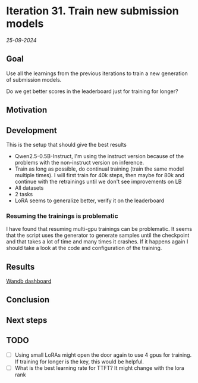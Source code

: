 # Iteration 31. Train new submission models

_25-09-2024_

## Goal

Use all the learnings from the previous iterations to train a new generation of submission models.

Do we get better scores in the leaderboard just for training for longer?

## Motivation

## Development

This is the setup that should give the best results

- Qwen2.5-0.5B-Instruct, I'm using the instruct version because of the problems with the non-instruct version
  on inference.
- Train as long as possible, do continual training (train the same model multiple times). I will first train for 40k steps, then maybe for 80k and continue with the retrainings until we don't see improvements on LB
- All datasets
- 2 tasks
- LoRA seems to generalize better, verify it on the leaderboard

### Resuming the trainings is problematic

I have found that resuming multi-gpu trainings can be problematic. It seems that the script uses the
generator to generate samples until the checkpoint and that takes a lot of time and many times it crashes.
If it happens again I should take a look at the code and configuration of the training.

## Results

[Wandb dashboard](https://wandb.ai/guillermobarbadillo/20240925_submission_models?nw=nwuserguillermobarbadillo)

## Conclusion

## Next steps

## TODO

- [ ] Using small LoRAs might open the door again to use 4 gpus for training. If training for longer is the key, this would be helpful.
- [ ] What is the best learning rate for TTFT? It might change with the lora rank
